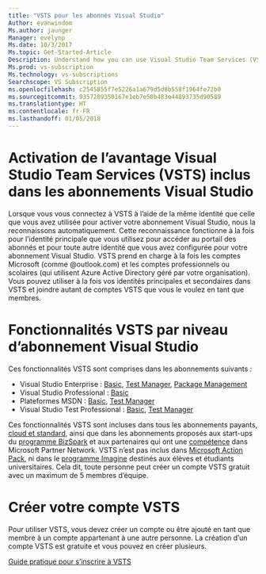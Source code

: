```yaml
---
title: "VSTS pour les abonnés Visual Studio"
Author: evanwindom
Ms.author: jaunger
Manager: evelynp
Ms.date: 10/3/2017
Ms.topic: Get-Started-Article
Description: Understand how you can use Visual Studio Team Services (VSTS) as a Visual Studio subscriber.
Ms.prod: vs-subscription
Ms.technology: vs-subscriptions
Searchscope: VS Subscription
ms.openlocfilehash: c2545855f7e5226a1a679d5d8b558f1964fe72b0
ms.sourcegitcommit: 9357209350167e1eb7e50b483e44893735d90589
ms.translationtype: HT
ms.contentlocale: fr-FR
ms.lasthandoff: 01/05/2018
---
```

# <a name="activating-the-visual-studio-team-services-vsts-benefit-in-visual-studio-subscriptions"></a>Activation de l’avantage Visual Studio Team Services (VSTS) inclus dans les abonnements Visual Studio

Lorsque vous vous connectez à VSTS à l’aide de la même identité que celle que vous avez utilisée pour activer votre abonnement Visual Studio, nous la reconnaissons automatiquement. Cette reconnaissance fonctionne à la fois pour l’identité principale que vous utilisez pour accéder au portail des abonnés et pour toute autre identité que vous avez configurée pour votre abonnement Visual Studio. VSTS prend en charge à la fois les comptes Microsoft (comme @outlook.com) et les comptes professionnels ou scolaires (qui utilisent Azure Active Directory géré par votre organisation). Vous pouvez utiliser à la fois vos identités principales et secondaires dans VSTS et joindre autant de comptes VSTS que vous le voulez en tant que membres.

# <a name="vsts-features-included-by-visual-studio-subscription-level"></a>Fonctionnalités VSTS par niveau d’abonnement Visual Studio

Ces fonctionnalités VSTS sont comprises dans les abonnements suivants : 
- Visual Studio Enterprise : [Basic](https://www.visualstudio.com/team-services/compare-features/), [Test Manager](https://marketplace.visualstudio.com/items?itemName=ms.vss-testmanager-web), [Package Management](https://marketplace.visualstudio.com/items?itemName=ms.feed)
- Visual Studio Professional : [Basic](https://www.visualstudio.com/team-services/compare-features/)
- Plateformes MSDN : [Basic](https://www.visualstudio.com/team-services/compare-features/), [Test Manager](https://marketplace.visualstudio.com/items?itemName=ms.vss-testmanager-web)
- Visual Studio Test Professional : [Basic](https://www.visualstudio.com/team-services/compare-features/), [Test Manager](https://marketplace.visualstudio.com/items?itemName=ms.vss-testmanager-web)

Ces fonctionnalités VSTS sont incluses dans tous les abonnements payants, [cloud et standard](https://www.visualstudio.com/vs/pricing/), ainsi que dans les abonnements proposés aux start-ups du [programme BizSpark](https://bizspark.microsoft.com/) et aux partenaires qui ont une [compétence](https://partner.microsoft.com/membership/competencies) dans Microsoft Partner Network. VSTS n’est pas inclus dans [Microsoft Action Pack](https://partner.microsoft.com/membership/action-pack), ni dans le [programme Imagine](https://imagine.microsoft.com/) destinés aux élèves et étudiants universitaires. Cela dit, toute personne peut créer un compte VSTS gratuit avec un maximum de 5 membres d’équipe.

# <a name="create-your-vsts-account"></a>Créer votre compte VSTS

Pour utiliser VSTS, vous devez créer un compte ou être ajouté en tant que membre à un compte appartenant à une autre personne. La création d’un compte VSTS est gratuite et vous pouvez en créer plusieurs. 

[Guide pratique pour s’inscrire à VSTS](https://docs.microsoft.com/vsts/accounts/index)

